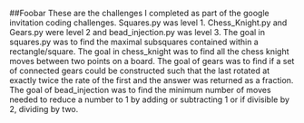##Foobar
These are the challenges I completed as part of the google invitation coding challenges. Squares.py was level 1. Chess_Knight.py and Gears.py were level 2 and bead_injection.py was level 3. The goal in squares.py was to find the maximal subsquares contained within a rectangle/square. The goal in chess_knight was to find all the chess knight moves between two points on a board. The goal of gears was to find if a set of connected gears could be constructed such that the last rotated at exactly twice the rate of the first and the answer was returned as a fraction. The goal of bead_injection was to find the minimum number of moves needed to reduce a number to 1 by adding or subtracting 1 or if divisible by 2, dividing by two.